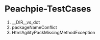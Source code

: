 # Peachpie-TestCases

1. __DIR__vs_dot
2. packageNameConflict
3. HtmlAgilityPackMissingMethodException
